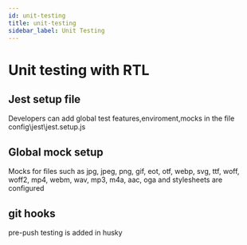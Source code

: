 ```yaml
---
id: unit-testing
title: unit-testing
sidebar_label: Unit Testing
---
```


# Unit testing with RTL
## Jest setup file
 Developers can add global test features,enviroment,mocks in the file config\jest\jest.setup.js
## Global mock setup
Mocks for files such as jpg, jpeg, png, gif, eot, otf, webp, svg, ttf, woff, woff2, mp4, webm, wav, mp3, m4a, aac, oga and stylesheets are configured
## git hooks
pre-push testing is added in husky